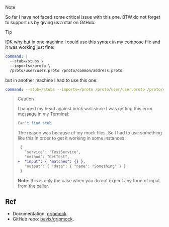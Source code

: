 > [!NOTE]
>
> So far I have not faced some critical issue with this one. BTW do not forget to support us by giving us a star on GitHub.

> [!TIP]
>
> IDK why but in one machine I could use this syntax in my compose file and it was working just fine:
> ```yml
> command: |
>   --stub=/stubs \
>   --imports=/proto \
>   /proto/user/user.proto /proto/common/address.proto
> ```
> but in another machine I had to use this one:
> ```yml
> command: --stub=/stubs --imports=/proto /proto/user/user.proto /proto/common/address.proto
> ```

> > [!CAUTION]
>
> I banged my head against brick wall since I was getting this error message in my Terminal:
>
> ```bash
> Can't find stub
> ```
>
> The reason was because of my mock files. So I had to use something like this in order to get it working in some instances:
>
> ```diff
>  {
>    "service": "TestService",
>    "method": "GetTest",
> +  "input": { "matches": {} },
>    "output": { "data": { "name": "Something" } }
>  }
> ```
>
> **Note**: this is only the case when you do not expect any form of input from the caller.

## Ref

- Documentation: [gripmock](https://gripmock.org).
- GitHub repo: [bavix/gripmock](https://github.com/bavix/gripmock).
